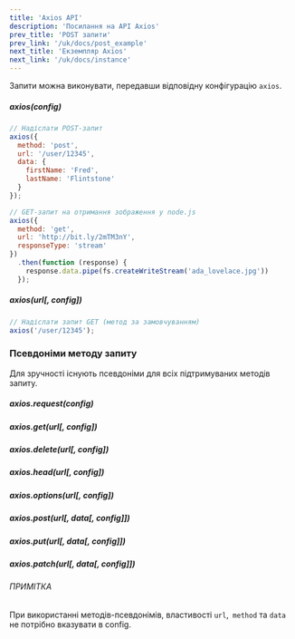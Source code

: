 ```yaml
---
title: 'Axios API'
description: 'Посилання на API Axios'
prev_title: 'POST запити'
prev_link: '/uk/docs/post_example'
next_title: 'Екземпляр Axios'
next_link: '/uk/docs/instance'
---
```


Запити можна виконувати, передавши відповідну конфігурацію `axios`.

##### axios(config)

```js
// Надіслати POST-запит
axios({
  method: 'post',
  url: '/user/12345',
  data: {
    firstName: 'Fred',
    lastName: 'Flintstone'
  }
});
```

```js
// GET-запит на отримання зображення у node.js
axios({
  method: 'get',
  url: 'http://bit.ly/2mTM3nY',
  responseType: 'stream'
})
  .then(function (response) {
    response.data.pipe(fs.createWriteStream('ada_lovelace.jpg'))
  });
```

##### axios(url[, config])

```js
// Надіслати запит GET (метод за замовчуванням)
axios('/user/12345');
```

### Псевдоніми методу запиту

Для зручності існують псевдоніми для всіх підтримуваних методів запиту.

##### axios.request(config)
##### axios.get(url[, config])
##### axios.delete(url[, config])
##### axios.head(url[, config])
##### axios.options(url[, config])
##### axios.post(url[, data[, config]])
##### axios.put(url[, data[, config]])
##### axios.patch(url[, data[, config]])

###### ПРИМІТКА
При використанні методів-псевдонімів, властивості `url`,` method` та `data` не потрібно вказувати в config.
